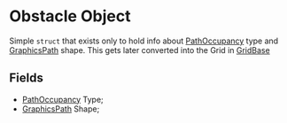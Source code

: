 # Obstacle Object
Simple `struct` that exists only to hold info about [PathOccupancy](../../enums.md#pathoccupancy) type and [GraphicsPath](https://learn.microsoft.com/en-us/dotnet/api/system.drawing.drawing2d.graphicspath?view=net-8.0) shape. This gets later converted into the Grid in [GridBase](./introduction.md)

## Fields
- [PathOccupancy](../../enums.md#pathoccupancy) Type;
- [GraphicsPath](https://learn.microsoft.com/en-us/dotnet/api/system.drawing.drawing2d.graphicspath?view=net-8.0) Shape;